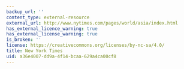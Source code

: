 ```yaml
---
backup_url: ''
content_type: external-resource
external_url: http://www.nytimes.com/pages/world/asia/index.html
has_external_licence_warning: true
has_external_license_warning: true
is_broken: ''
license: https://creativecommons.org/licenses/by-nc-sa/4.0/
title: New York Times
uid: a36e4007-dd9a-4f14-bcaa-629a4ca00cf8
---
```

